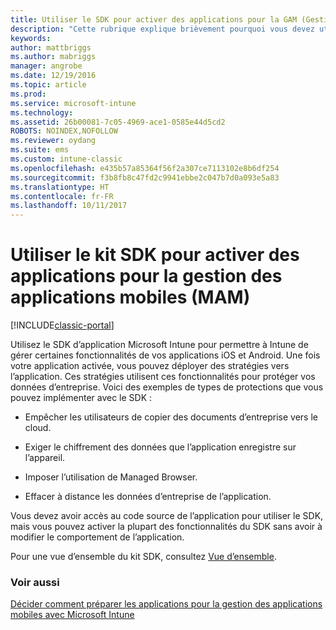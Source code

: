 ```yaml
---
title: Utiliser le SDK pour activer des applications pour la GAM (Gestion des applications mobiles)
description: "Cette rubrique explique brièvement pourquoi vous devez utiliser le SDK d’application Intune."
keywords: 
author: mattbriggs
ms.author: mabriggs
manager: angrobe
ms.date: 12/19/2016
ms.topic: article
ms.prod: 
ms.service: microsoft-intune
ms.technology: 
ms.assetid: 26b00081-7c05-4969-ace1-0585e44d5cd2
ROBOTS: NOINDEX,NOFOLLOW
ms.reviewer: oydang
ms.suite: ems
ms.custom: intune-classic
ms.openlocfilehash: e435b57a85364f56f2a307ce7113102e8b6df254
ms.sourcegitcommit: f3b8fb8c47fd2c9941ebbe2c047b7d0a093e5a83
ms.translationtype: HT
ms.contentlocale: fr-FR
ms.lasthandoff: 10/11/2017
---
```

# <a name="use-the-sdk-to-enable-apps-for-mobile-application-management"></a>Utiliser le kit SDK pour activer des applications pour la gestion des applications mobiles (MAM)

[!INCLUDE[classic-portal](../includes/classic-portal.md)]

Utilisez le SDK d’application Microsoft Intune pour permettre à Intune de gérer certaines fonctionnalités de vos applications iOS et Android. Une fois votre application activée, vous pouvez déployer des stratégies vers l’application. Ces stratégies utilisent ces fonctionnalités pour protéger vos données d’entreprise. Voici des exemples de types de protections que vous pouvez implémenter avec le SDK :

-   Empêcher les utilisateurs de copier des documents d’entreprise vers le cloud.

-   Exiger le chiffrement des données que l’application enregistre sur l’appareil.

-   Imposer l’utilisation de Managed Browser.

-   Effacer à distance les données d’entreprise de l’application.

Vous devez avoir accès au code source de l’application pour utiliser le SDK, mais vous pouvez activer la plupart des fonctionnalités du SDK sans avoir à modifier le comportement de l’application.

Pour une vue d’ensemble du kit SDK, consultez [Vue d’ensemble](/intune/app-sdk-get-started).

### <a name="see-also"></a>Voir aussi
[Décider comment préparer les applications pour la gestion des applications mobiles avec Microsoft Intune](/intune/apps-prepare-mobile-application-management)
